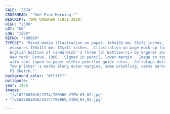 ```yaml
---
SALE: '2574'
CROSSHEAD: '"One Fine Morning."'
DESCRIPT: TOMI UNGERER (1931-2019)
HIGH: "2500"
LOT: "60"
LOW: "1500"
REFNO: "780960"
TYPESET: 'Mixed media illustration on paper. 140x183 mm; 5½x7¼ inches, image. Sheet
  measures 350x111 mm; 13¾x11 inches.  Illustration on page mock-up for the first
  English Edition of <i>Warwick''s Three (3) Bottles</i> by Ungerer and Andre Hodier,
  New York: Grove, 1966.  Signed in pencil, lower margin.  Image on top half of paper
  with text taped to paper within penciled guide rules.  Cellotape deteriorated, a
  few printer''s marks along outer margins, some wrinkling; verso marked "Warwick
  P1 Sketch."'
background_color: "#ffffff"
pullquote: ''
year: 1966
images:
- "/v1622663010/2574/780960_VIEW_03_02.jpg"
- "/v1622663010/2574/780960_VIEW_04_03.jpg"

---
```

